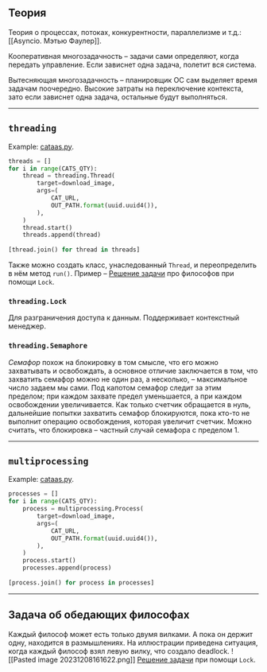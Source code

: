 ## Теория
Теория о процессах, потоках, конкурентности, параллелизме и т.д.: [[Asyncio. Мэтью Фаулер]].

Кооперативная многозадачность – задачи сами определяют, когда передать управление. Если зависнет одна задача, полетит вся система.

Вытесняющая многозадачность – планировщик ОС сам выделяет время задачам поочередно. Высокие затраты на переключение контекста, зато если зависнет одна задача, остальные будут выполняться.

-----
## `threading`
Example: [cataas.py](https://github.com/hazadus/asyncio-learn/blob/main/misc/cataas.py).
```python
threads = []  
for i in range(CATS_QTY):  
    thread = threading.Thread(  
        target=download_image,  
        args=(  
            CAT_URL,  
            OUT_PATH.format(uuid.uuid4()),  
        ),  
    )  
    thread.start()  
    threads.append(thread)  
  
[thread.join() for thread in threads]
```
Также можно создать класс, унаследованный `Thread`, и переопределить в нём метод `run()`. Пример – [Решение задачи](https://github.com/hazadus/asyncio-learn/blob/main/misc/philosophers.py) про философов при помощи `Lock`.
### `threading.Lock`
Для разграничения доступа к данным. Поддерживает контекстный менеджер.
### `threading.Semaphore`
*Семафор* похож на блокировку в том смысле, что его можно захватывать и освобождать, а основное отличие заключается в том, что захватить семафор можно не один раз, а несколько, – максимальное число задаем мы сами. Под капотом семафор следит за этим пределом; при каждом захвате предел уменьшается, а при каждом освобождении увеличивается. Как только счетчик обращается в нуль, дальнейшие попытки захватить семафор блокируются, пока кто-то не выполнит операцию освобождения, которая увеличит счетчик. Можно считать, что блокировка – частный случай семафора с пределом 1.

----
## `multiprocessing`
Example: [cataas.py](https://github.com/hazadus/asyncio-learn/blob/main/misc/cataas.py).
```python
processes = []  
for i in range(CATS_QTY):  
    process = multiprocessing.Process(  
        target=download_image,  
        args=(  
            CAT_URL,  
            OUT_PATH.format(uuid.uuid4()),  
        ),  
    )  
    process.start()  
    processes.append(process)  
  
[process.join() for process in processes]
```

----
## Задача об обедающих философах
Каждый философ может есть только двумя вилками. А пока он держит одну, находится в размышлениях. На иллюстрации приведена ситуация, когда каждый философ взял левую вилку, что создало deadlock.
![[Pasted image 20231208161622.png]]
[Решение задачи](https://github.com/hazadus/asyncio-learn/blob/main/misc/philosophers.py) при помощи `Lock`.
